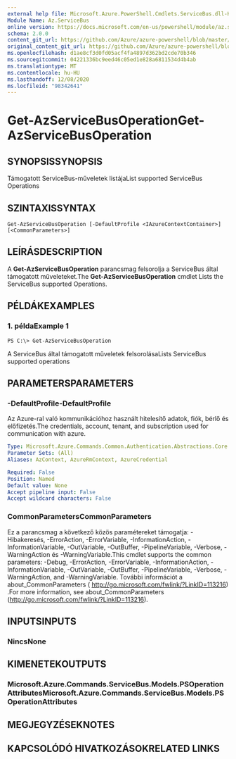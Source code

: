 ```yaml
---
external help file: Microsoft.Azure.PowerShell.Cmdlets.ServiceBus.dll-Help.xml
Module Name: Az.ServiceBus
online version: https://docs.microsoft.com/en-us/powershell/module/az.servicebus/get-azservicebusoperation
schema: 2.0.0
content_git_url: https://github.com/Azure/azure-powershell/blob/master/src/ServiceBus/ServiceBus/help/Get-AzServiceBusOperation.md
original_content_git_url: https://github.com/Azure/azure-powershell/blob/master/src/ServiceBus/ServiceBus/help/Get-AzServiceBusOperation.md
ms.openlocfilehash: d1ae8cf3d0fd05acf4fa4897d362bd2cde70b346
ms.sourcegitcommit: 04221336bc9eed46c05ed1e828a6811534d4b4ab
ms.translationtype: MT
ms.contentlocale: hu-HU
ms.lasthandoff: 12/08/2020
ms.locfileid: "98342641"
---
```

# <span data-ttu-id="48fc2-101">Get-AzServiceBusOperation</span><span class="sxs-lookup"><span data-stu-id="48fc2-101">Get-AzServiceBusOperation</span></span>

## <span data-ttu-id="48fc2-102">SYNOPSIS</span><span class="sxs-lookup"><span data-stu-id="48fc2-102">SYNOPSIS</span></span>
<span data-ttu-id="48fc2-103">Támogatott ServiceBus-műveletek listája</span><span class="sxs-lookup"><span data-stu-id="48fc2-103">List supported ServiceBus Operations</span></span>

## <span data-ttu-id="48fc2-104">SZINTAXIS</span><span class="sxs-lookup"><span data-stu-id="48fc2-104">SYNTAX</span></span>

```
Get-AzServiceBusOperation [-DefaultProfile <IAzureContextContainer>] [<CommonParameters>]
```

## <span data-ttu-id="48fc2-105">LEÍRÁS</span><span class="sxs-lookup"><span data-stu-id="48fc2-105">DESCRIPTION</span></span>
<span data-ttu-id="48fc2-106">A **Get-AzServiceBusOperation** parancsmag felsorolja a ServiceBus által támogatott műveleteket.</span><span class="sxs-lookup"><span data-stu-id="48fc2-106">The **Get-AzServiceBusOperation** cmdlet Lists the ServiceBus supported Operations.</span></span>

## <span data-ttu-id="48fc2-107">PÉLDÁK</span><span class="sxs-lookup"><span data-stu-id="48fc2-107">EXAMPLES</span></span>

### <span data-ttu-id="48fc2-108">1. példa</span><span class="sxs-lookup"><span data-stu-id="48fc2-108">Example 1</span></span>
```
PS C:\> Get-AzServiceBusOperation
```

<span data-ttu-id="48fc2-109">A ServiceBus által támogatott műveletek felsorolása</span><span class="sxs-lookup"><span data-stu-id="48fc2-109">Lists ServiceBus supported operations</span></span>

## <span data-ttu-id="48fc2-110">PARAMETERS</span><span class="sxs-lookup"><span data-stu-id="48fc2-110">PARAMETERS</span></span>

### <span data-ttu-id="48fc2-111">-DefaultProfile</span><span class="sxs-lookup"><span data-stu-id="48fc2-111">-DefaultProfile</span></span>
<span data-ttu-id="48fc2-112">Az Azure-ral való kommunikációhoz használt hitelesítő adatok, fiók, bérlő és előfizetés.</span><span class="sxs-lookup"><span data-stu-id="48fc2-112">The credentials, account, tenant, and subscription used for communication with azure.</span></span>

```yaml
Type: Microsoft.Azure.Commands.Common.Authentication.Abstractions.Core.IAzureContextContainer
Parameter Sets: (All)
Aliases: AzContext, AzureRmContext, AzureCredential

Required: False
Position: Named
Default value: None
Accept pipeline input: False
Accept wildcard characters: False
```

### <span data-ttu-id="48fc2-113">CommonParameters</span><span class="sxs-lookup"><span data-stu-id="48fc2-113">CommonParameters</span></span>
<span data-ttu-id="48fc2-114">Ez a parancsmag a következő közös paramétereket támogatja: -Hibakeresés, -ErrorAction, -ErrorVariable, -InformationAction, -InformationVariable, -OutVariable, -OutBuffer, -PipelineVariable, -Verbose, -WarningAction és -WarningVariable.</span><span class="sxs-lookup"><span data-stu-id="48fc2-114">This cmdlet supports the common parameters: -Debug, -ErrorAction, -ErrorVariable, -InformationAction, -InformationVariable, -OutVariable, -OutBuffer, -PipelineVariable, -Verbose, -WarningAction, and -WarningVariable.</span></span> <span data-ttu-id="48fc2-115">További információt a about_CommonParameters ( http://go.microsoft.com/fwlink/?LinkID=113216) .</span><span class="sxs-lookup"><span data-stu-id="48fc2-115">For more information, see about_CommonParameters (http://go.microsoft.com/fwlink/?LinkID=113216).</span></span>

## <span data-ttu-id="48fc2-116">INPUTS</span><span class="sxs-lookup"><span data-stu-id="48fc2-116">INPUTS</span></span>

### <span data-ttu-id="48fc2-117">Nincs</span><span class="sxs-lookup"><span data-stu-id="48fc2-117">None</span></span>

## <span data-ttu-id="48fc2-118">KIMENETEK</span><span class="sxs-lookup"><span data-stu-id="48fc2-118">OUTPUTS</span></span>

### <span data-ttu-id="48fc2-119">Microsoft.Azure.Commands.ServiceBus.Models.PSOperationAttributes</span><span class="sxs-lookup"><span data-stu-id="48fc2-119">Microsoft.Azure.Commands.ServiceBus.Models.PSOperationAttributes</span></span>

## <span data-ttu-id="48fc2-120">MEGJEGYZÉSEK</span><span class="sxs-lookup"><span data-stu-id="48fc2-120">NOTES</span></span>

## <span data-ttu-id="48fc2-121">KAPCSOLÓDÓ HIVATKOZÁSOK</span><span class="sxs-lookup"><span data-stu-id="48fc2-121">RELATED LINKS</span></span>
